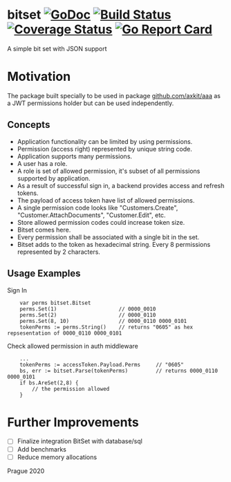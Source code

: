# bitset [![GoDoc](https://godoc.org/github.com/axkit/bitset?status.svg)](https://godoc.org/github.com/axkit/bitset) [![Build Status](https://travis-ci.org/axkit/bitset.svg?branch=master)](https://travis-ci.org/axkit/bitset) [![Coverage Status](https://coveralls.io/repos/github/bitset/gonfig/badge.svg)](https://coveralls.io/github/axkit/bitset) [![Go Report Card](https://goreportcard.com/badge/github.com/axkit/bitset)](https://goreportcard.com/report/github.com/axkit/bitset)

A simple bit set with JSON support

# Motivation

The package built specially to be used in package [github.com/axkit/aaa](https://github.com/axkit/aaa) as a JWT permissions holder but can be
used independently.

## Concepts

- Application functionality can be limited by using permissions.
- Permission (access right) represented by unique string code.
- Application supports many permissions.
- A user has a role.
- A role is set of allowed permission, it's subset of all permissions supported by application.
- As a result of successful sign in, a backend provides access and refresh tokens.
- The payload of access token have list of allowed permissions.
- A single permission code looks like "Customers.Create", "Customer.AttachDocuments", "Customer.Edit", etc.
- Store allowed permission codes could increase token size.
- Bitset comes here.
- Every permission shall be associated with a single bit in the set.
- Bitset adds to the token as hexadecimal string. Every 8 permissions represented by 2 characters.

## Usage Examples

Sign In

```
    var perms bitset.Bitset
    perms.Set(1)                    // 0000_0010
    perms.Set(2)                    // 0000_0110
    perms.Set(8, 10)                // 0000_0110 0000_0101
    tokenPerms := perms.String()    // returns "0605" as hex repsesentation of 0000_0110 0000_0101
```

Check allowed permission in auth middleware

```
    ...
    tokenPerms := accessToken.Payload.Perms     // "0605"
    bs, err := bitset.Parse(tokenPerms)         // returns 0000_0110 0000_0101
    if bs.AreSet(2,8) {
        // the permission allowed
    }
```

# Further Improvements

- [ ] Finalize integration BitSet with database/sql
- [ ] Add benchmarks
- [ ] Reduce memory allocations

Prague 2020
